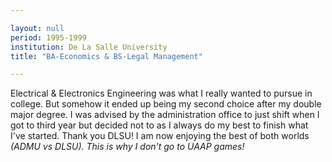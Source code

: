 ```yaml
---

layout: null 
period: 1995-1999 
institution: De La Salle University
title: "BA-Economics & BS-Legal Management"

---
```


Electrical & Electronics Engineering was what I really wanted to pursue in college. But somehow it ended up being my second choice after my double major degree.  I was advised by the administration office to just shift when I got to third year but decided not to as I always do my best to finish what I've started. Thank you DLSU! I am now enjoying the best of both worlds *(ADMU vs DLSU). This is why I don't go to UAAP games!* 
